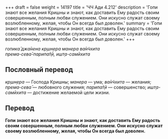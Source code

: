 +++
draft = false
weight = 14197
title = 'ЧЧ Ади 4.212'
description = 'Гопи знают все желания Кришны и знают, как доставить Ему радость своим совершенным, полным любви служением. Они искусно служат своему возлюбленному, желая, чтобы Он всегда был доволен.'
summary = 'Гопи знают все желания Кришны и знают, как доставить Ему радость своим совершенным, полным любви служением. Они искусно служат своему возлюбленному, желая, чтобы Он всегда был доволен.'
+++

_гопика̄ джа̄нена кр̣шн̣ера манера ва̄н̃чхита  
према-сева̄-парипа̄т̣ӣ, ишт̣а-самӣхита_

## Пословный перевод

_кр̣шн̣ера_ — Господа Кришны; _манера_ — ума; _ва̄н̃чхита_ — желания; _према_\-_сева̄_ — любовного служения; _парипа̄т̣ӣ_ — совершенство; _ишт̣а_\-_самӣхита_ — достижение желаемой цели жизни.

## Перевод

**Гопи знают все желания Кришны и знают, как доставить Ему радость своим совершенным, полным любви служением. Они искусно служат своему возлюбленному, желая, чтобы Он всегда был доволен.**
